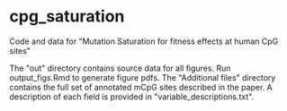 # cpg_saturation
Code and data for "Mutation Saturation for fitness effects at human CpG sites"

The "out" directory contains source data for all figures. Run output_figs.Rmd to generate figure pdfs.
The "Additional files" directory contains the full set of annotated mCpG sites described in the paper. A description of each field is provided in "variable_descriptions.txt".
